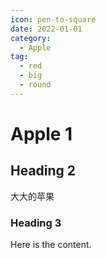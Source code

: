 ```yaml
---
icon: pen-to-square
date: 2022-01-01
category:
  - Apple
tag:
  - red
  - big
  - round
---
```


# Apple 1

## Heading 2

大大的苹果

### Heading 3

Here is the content.
